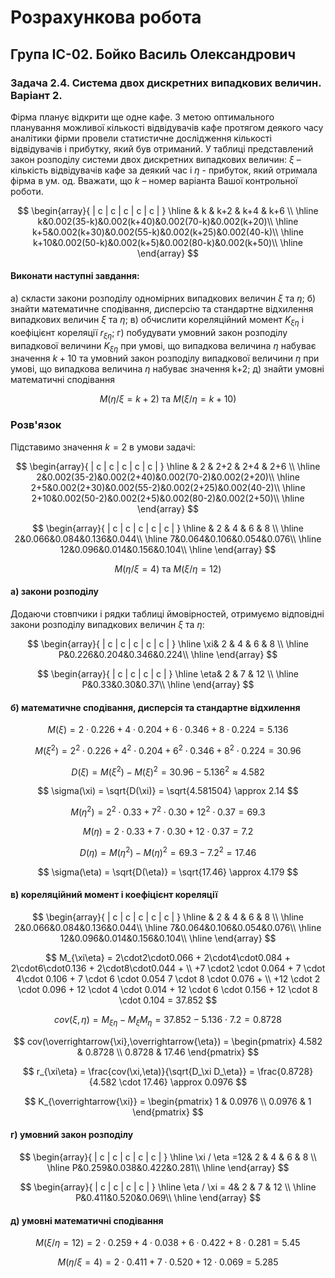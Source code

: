 # Розрахункова робота

## Група ІС-02. Бойко Василь Олександрович

### Задача 2.4. Система двох дискретних випадкових величин. Варіант 2.

Фірма планує відкрити ще одне кафе. З метою оптимального планування можливої кількості відвідувачів кафе протягом деякого часу аналітики фірми провели статистичне дослідження кількості відвідувачів і прибутку, який був отриманий. У таблиці представлений закон розподілу системи двох дискретних випадкових величин: $\xi$ – кількість відвідувачів кафе за деякий час і $\eta$ - прибуток, який отримала фірма в ум. од. Вважати, що $k$ – номер варіанта Вашої контрольної роботи.

$$ \begin{array}{ | c | c | c | c | c | }
    \hline
    & k &  k+2 &  k+4 & k+6 \\ 
    \hline
    k&0.002(35-k)&0.002(k+40)&0.002(70-k)&0.002(k+20)\\
    \hline
    k+5&0.002(k+30)&0.002(55-k)&0.002(k+25)&0.002(40-k)\\
    \hline
    k+10&0.002(50-k)&0.002(k+5)&0.002(80-k)&0.002(k+50)\\
    \hline
  \end{array}
$$

#### Виконати наступні завдання:
а) скласти закони розподілу одномірних випадкових величин $\xi$ та $\eta$;
б) знайти математичне сподівання, дисперсію та стандартне відхилення випадкових величин $\xi$ та $\eta$;
в) обчислити кореляційний момент $K_{\xi\eta}$ і коефіцієнт кореляції $r_{\xi\eta}$;
г) побудувати умовний закон розподілу випадкової величини $K_{\xi\eta}$
при умові, що випадкова величина $\eta$ набуває значення $k+10$ та умовний закон розподілу випадкової величини $\eta$ при умові, що
випадкова величина $\eta$ набуває значення k+2;
д) знайти умовні математичні сподівання

$$ M(\eta / \xi=k+2) \text{ та } M(\xi / \eta =k+10)
$$


### Розв'язок

Підставимо значення $k=2$ в умови задачі:

$$ \begin{array}{ | c | c | c | c | c | }
    \hline
    & 2 &  2+2 &  2+4 & 2+6 \\ 
    \hline
    2&0.002(35-2)&0.002(2+40)&0.002(70-2)&0.002(2+20)\\
    \hline
    2+5&0.002(2+30)&0.002(55-2)&0.002(2+25)&0.002(40-2)\\
    \hline
    2+10&0.002(50-2)&0.002(2+5)&0.002(80-2)&0.002(2+50)\\
    \hline
  \end{array}
$$

$$ \begin{array}{ | c | c | c | c | c | }
    \hline
    & 2 &  4 &  6 & 8 \\ 
    \hline
    2&0.066&0.084&0.136&0.044\\
    \hline
    7&0.064&0.106&0.054&0.076\\
    \hline
    12&0.096&0.014&0.156&0.104\\
    \hline
  \end{array}
$$

$$ M(\eta / \xi = 4) \text{ та } M(\xi / \eta =12)
$$

#### а) закони розподілу

Додаючи стовпчики і рядки таблиці ймовірностей, отримуємо відповідні закони розподілу випадкових величин $\xi$ та $\eta$:

$$ \begin{array}{ | c | c | c | c | c | }
    \hline
    \xi& 2 &  4 &  6 & 8 \\ 
    \hline
    P&0.226&0.204&0.346&0.224\\
    \hline
  \end{array}
$$

$$ \begin{array}{ | c | c | c | c | }
    \hline
    \eta& 2 &  7 & 12  \\ 
    \hline
    P&0.33&0.30&0.37\\
    \hline
  \end{array}
$$

#### б) математичне сподівання, дисперсія та стандартне відхилення

$$ M(\xi) = 2\cdot0.226 + 4\cdot0.204 + 6\cdot0.346 + 8\cdot0.224= 5.136
$$

$$ M(\xi^2) = 2^2\cdot0.226 + 4^2\cdot0.204 + 6^2\cdot0.346 + 8^2\cdot0.224= 30.96
$$

$$ D(\xi) = M(\xi^2) - M(\xi)^2 = 30.96 - 5.136^2 \approx 4.582
$$

$$ \sigma(\xi) = \sqrt{D(\xi)} = \sqrt{4.581504} \approx 2.14
$$

$$ M(\eta^2) = 2^2\cdot0.33 + 7^2\cdot0.30 + 12^2\cdot0.37= 69.3
$$


$$ M(\eta) = 2\cdot0.33 + 7\cdot0.30 + 12\cdot0.37= 7.2
$$


$$ D(\eta) = M(\eta^2) - M(\eta)^2 = 69.3 - 7.2^2 = 17.46
$$

$$ \sigma(\eta) = \sqrt{D(\eta)} = \sqrt{17.46} \approx 4.179
$$

#### в) кореляційний момент і коефіцієнт кореляції

$$ \begin{array}{ | c | c | c | c | c | }
    \hline
    & 2 &  4 &  6 & 8 \\ 
    \hline
    2&0.066&0.084&0.136&0.044\\
    \hline
    7&0.064&0.106&0.054&0.076\\
    \hline
    12&0.096&0.014&0.156&0.104\\
    \hline
  \end{array}
$$

$$ M_{\xi\eta} = 2\cdot2\cdot0.066 + 2\cdot4\cdot0.084 + 2\cdot6\cdot0.136 + 2\cdot8\cdot0.044 + \\
+7 \cdot2 \cdot 0.064 + 7 \cdot 4\cdot 0.106 + 
7 \cdot 6 \cdot 0.054 7 \cdot 8 \cdot 0.076 + \\
+12 \cdot 2 \cdot 0.096 + 12 \cdot 4 \cdot 0.014 + 12 \cdot 6 \cdot 0.156 + 12 \cdot 8 \cdot 0.104 = 37.852
$$

$$ cov(\xi,\eta) = M_{\xi\eta} - M_\xi M_\eta = 37.852 - 5.136 \cdot 7.2 = 0.8728
$$

$$ cov(\overrightarrow{\xi},\overrightarrow{\eta}) = \begin{pmatrix}
   4.582 & 0.8728 \\
   0.8728 & 17.46
\end{pmatrix}
$$

$$ r_{\xi\eta} = \frac{cov(\xi,\eta)}{\sqrt{D_\xi D_\eta}} = \frac{0.8728}{4.582 \cdot 17.46} \approx 0.0976
$$


$$ K_{\overrightarrow{\xi}} = \begin{pmatrix}
   1 & 0.0976 \\
   0.0976 & 1
\end{pmatrix}
$$

#### г) умовний закон розподілу

$$ \begin{array}{ | c | c | c | c | c | }
    \hline
    \xi / \eta =12& 2 &  4 &  6 & 8 \\ 
    \hline
    P&0.259&0.038&0.422&0.281\\
    \hline
  \end{array}
$$

$$ \begin{array}{ | c | c | c | c | }
    \hline
    \eta / \xi = 4& 2 &  7 & 12  \\ 
    \hline
    P&0.411&0.520&0.069\\
    \hline
  \end{array}
$$



#### д) умовні математичні сподівання

$$ M(\xi / \eta =12) = 2 \cdot 0.259 + 4 \cdot 0.038 + 6 \cdot 0.422 + 8 \cdot 0.281 = 5.45
$$

$$ M(\eta / \xi = 4) = 2 \cdot 0.411 + 7 \cdot 0.520 + 12 \cdot 0.069 = 5.285
$$
